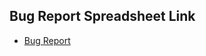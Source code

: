 ## Bug Report Spreadsheet Link

- [Bug Report](https://docs.google.com/spreadsheets/d/1bJECkcZSka4D2kPpVDq1YPsLX8M9AskRC1k9b3fGDU4/edit?usp=sharing)
